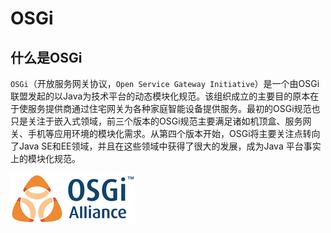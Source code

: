 # OSGi

## 什么是OSGi

`OSGi`（开放服务网关协议，`Open Service Gateway Initiative`）是一个由OSGi联盟发起的以Java为技术平台的动态模块化规范。该组织成立的主要目的原本在于使服务提供商通过住宅网关为各种家庭智能设备提供服务。最初的OSGi规范也只是关注于嵌入式领域，前三个版本的OSGi规范主要满足诸如机顶盒、服务网关、手机等应用环境的模块化需求。从第四个版本开始，OSGi将主要关注点转向了Java SE和EE领域，并且在这些领域中获得了很大的发展，成为Java 平台事实上的模块化规范。

![OSGi™ Alliance](../../images/OSGi-website-header-logo.png)



